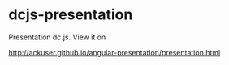 dcjs-presentation
====================

Presentation dc.js. View it on

http://ackuser.github.io/angular-presentation/presentation.html
